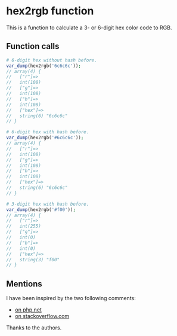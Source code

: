 # hex2rgb function
This is a function to calculate a 3- or 6-digit hex color code to RGB.

## Function calls
```php
# 6-digit hex without hash before.
var_dump(hex2rgb('6c6c6c'));
// array(4) {
//   ["r"]=>
//   int(108)
//   ["g"]=>
//   int(108)
//   ["b"]=>
//   int(108)
//   ["hex"]=>
//   string(6) "6c6c6c"
// }

# 6-digit hex with hash before.
var_dump(hex2rgb('#6c6c6c'));
// array(4) {
//   ["r"]=>
//   int(108)
//   ["g"]=>
//   int(108)
//   ["b"]=>
//   int(108)
//   ["hex"]=>
//   string(6) "6c6c6c"
// }

# 3-digit hex with hash before.
var_dump(hex2rgb('#f00'));
// array(4) {
//   ["r"]=>
//   int(255)
//   ["g"]=>
//   int(0)
//   ["b"]=>
//   int(0)
//   ["hex"]=>
//   string(3) "f00"
// }
```

## Mentions
I have been inspired by the two following comments:
- [on php.net](https://www.php.net/manual/en/function.hexdec.php#99478)
- [on stackoverflow.com](https://stackoverflow.com/questions/1636350/how-to-identify-a-given-string-is-hex-color-format/1637260#1637260)

Thanks to the authors.
